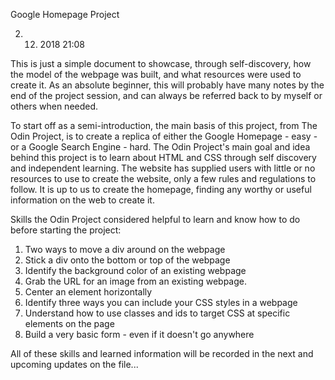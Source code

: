 Google Homepage Project

02. 12. 2018 21:08

This is just a simple document to showcase, through self-discovery, how the model of the webpage was built, and what resources were used to create it. As an absolute beginner, this will probably have many notes by the end of the project session, and can always be referred back to by myself or others when needed.

To start off as a semi-introduction, the main basis of this project, from The Odin Project, is to create a replica of either the Google Homepage - easy - or a Google Search Engine - hard. The Odin Project's main goal and idea behind this project is to learn about HTML and CSS through self discovery and independent learning. The website has supplied users with little or no resources to use to create the website, only a few rules and regulations to follow. It is up to us to create the homepage, finding any worthy or useful information on the web to create it.

Skills the Odin Project considered helpful to learn and know how to do before starting the project:

1. Two ways to move a div around on the webpage
2. Stick a div onto the bottom or top of the webpage
3. Identify the background color of an existing webpage
4. Grab the URL for an image from an existing webpage.
5. Center an element horizontally
6. Identify three ways you can include your CSS styles in a webpage
7. Understand how to use classes and ids to target CSS at specific elements on the page
8. Build a very basic form - even if it doesn't go anywhere

All of these skills and learned information will be recorded in the next and upcoming updates on the file...
